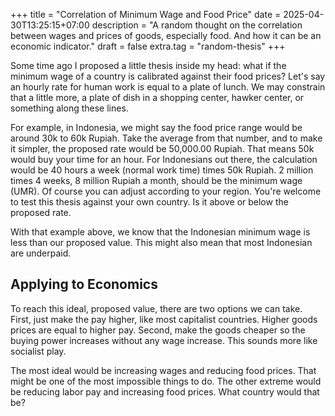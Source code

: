 +++
title = "Correlation of Minimum Wage and Food Price"
date = 2025-04-30T13:25:15+07:00
description = "A random thought on the correlation between wages and prices of goods, especially food. And how it can be an economic indicator."
draft = false
extra.tag = "random-thesis"
+++

Some time ago I proposed a little thesis inside my head: what if the minimum wage of a country is calibrated against their food prices?
Let's say an hourly rate for human work is equal to a plate of lunch. We may constrain that a little more, a plate of dish
in a shopping center, hawker center, or something along these lines.

For example, in Indonesia, we might say the food price range would be around 30k to 60k Rupiah. Take the average from that number,
and to make it simpler, the proposed rate would be 50,000.00 Rupiah. That means 50k would buy your time for an hour.
For Indonesians out there, the calculation would be 40 hours a week (normal work time) times 50k Rupiah.
2 million times 4 weeks, 8 million Rupiah a month, should be the minimum wage (UMR). Of course you can adjust according to your region.
You're welcome to test this thesis against your own country. Is it above or below the proposed rate.

With that example above, we know that the Indonesian minimum wage is less than our proposed value. This might also mean that
most Indonesian are underpaid.

## Applying to Economics
To reach this ideal, proposed value, there are two options we can take.
First, just make the pay higher, like most capitalist countries. Higher goods prices are equal to higher pay.
Second, make the goods cheaper so the buying power increases without any wage increase. This sounds more like socialist play.

The most ideal would be increasing wages and reducing food prices. That might be one of the most impossible things to do.
The other extreme would be reducing labor pay and increasing food prices. What country would that be?
